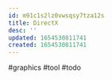 ```yaml
---
id: m91c1s2lz0vwsqsy7tza12s
title: DirectX
desc: ''
updated: 1654530811741
created: 1654530811741
---
```

#graphics #tool #todo
